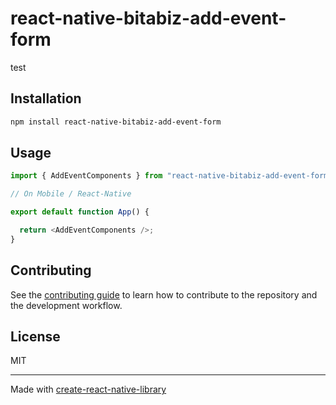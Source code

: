 # react-native-bitabiz-add-event-form

test

## Installation

```sh
npm install react-native-bitabiz-add-event-form
```

## Usage

```js
import { AddEventComponents } from "react-native-bitabiz-add-event-form";

// On Mobile / React-Native

export default function App() {

  return <AddEventComponents />;
}

```

## Contributing

See the [contributing guide](CONTRIBUTING.md) to learn how to contribute to the repository and the development workflow.

## License

MIT

---

Made with [create-react-native-library](https://github.com/callstack/react-native-builder-bob)
